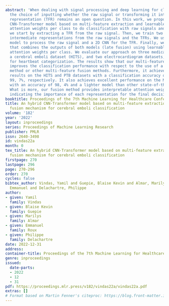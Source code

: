 ```yaml
---
abstract: 'When dealing with signal processing and deep learning for classification,
  the choice of inputting whether the raw signal or transforming it into a time-frequency
  representation (TFR) remains an open question. In this work, we propose a novel
  CNN-Transformer model based on multi-feature extraction and learnable representation
  attention weights per class to do classification with raw signals and TFRs. First,
  we start by extracting a TFR from the raw signal. Then, we train two models to extract
  intermediate representations from the raw signals and the TFRs. We use a CNN-Transformer
  model to process the raw signal and a 2D CNN for the TFR. Finally, we train a classifier
  that combines the outputs of both models (late fusion) using learnable and interpretable
  attention weights per class. We evaluate our approach on three medical datasets:
  a cerebral emboli dataset (HITS), and two electrocardiogram datasets, PTB and MIT-BIH,
  for heartbeat categorization. The results show that our multi-feature fusion approach
  improves the classification performance with respect to the use of a single feature
  method or other multi-feature fusion methods. Furthermore, it achieves state-of-the-art
  results on the HITS and PTB datasets with a classification accuracy of 93, 4% and
  99, 7%, respectively. It also achieves excellent performance on the MIT-BIH dataset,
  with an accuracy of 98, 4% and a lighter model than other state-of-the-art methods.
  What is more, our fusion method provides interpretable attention weights per class
  indicating the importance of each representation for the final decision of the classifier.'
booktitle: Proceedings of the 7th Machine Learning for Healthcare Conference
title: An hybrid CNN-Transformer model based on multi-feature extraction and attention
  fusion mechanism for cerebral emboli classification
volume: '182'
year: '2022'
layout: inproceedings
series: Proceedings of Machine Learning Research
publisher: PMLR
issn: 2640-3498
id: vindas22a
month: 0
tex_title: An hybrid CNN-Transformer model based on multi-feature extraction and attention
  fusion mechanism for cerebral emboli classification
firstpage: 270
lastpage: 296
page: 270-296
order: 270
cycles: false
bibtex_author: Vindas, Yamil and Guepie, Blaise Kevin and Almar, Marilys and Roux,
  Emmanuel and Delachartre, Philippe
author:
- given: Yamil
  family: Vindas
- given: Blaise Kevin
  family: Guepie
- given: Marilys
  family: Almar
- given: Emmanuel
  family: Roux
- given: Philippe
  family: Delachartre
date: 2022-12-31
address:
container-title: Proceedings of the 7th Machine Learning for Healthcare Conference
genre: inproceedings
issued:
  date-parts:
  - 2022
  - 12
  - 31
pdf: https://proceedings.mlr.press/v182/vindas22a/vindas22a.pdf
extras: []
# Format based on Martin Fenner's citeproc: https://blog.front-matter.io/posts/citeproc-yaml-for-bibliographies/
---
```


